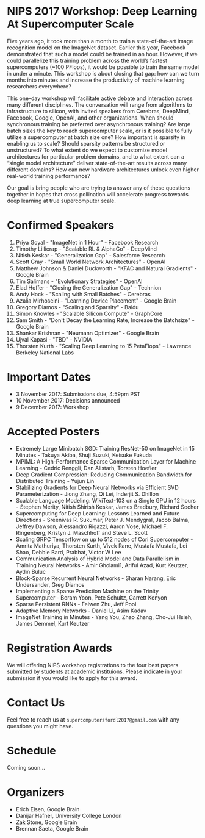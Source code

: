 # NIPS 2017 Workshop: Deep Learning At Supercomputer Scale

Five years ago, it took more than a month to train a state-of-the-art image recognition model on the ImageNet dataset. Earlier this year, Facebook demonstrated that such a model could be trained in an hour. However, if we could parallelize this training problem across the world’s fastest supercomputers (~100 PFlops), it would be possible to train the same model in under a minute. This workshop is about closing that gap: how can we turn months into minutes and increase the productivity of machine learning researchers everywhere?

This one-day workshop will facilitate active debate and interaction across many different disciplines. The conversation will range from algorithms to infrastructure to silicon, with invited speakers from Cerebras, DeepMind, Facebook, Google, OpenAI, and other organizations. When should synchronous training be preferred over asynchronous training? Are large batch sizes the key to reach supercomputer scale, or is it possible to fully utilize a supercomputer at batch size one? How important is sparsity in enabling us to scale? Should sparsity patterns be structured or unstructured? To what extent do we expect to customize model architectures for particular problem domains, and to what extent can a “single model architecture” deliver state-of-the-art results across many different domains? How can new hardware architectures unlock even higher real-world training performance?

Our goal is bring people who are trying to answer any of these questions together in hopes that cross pollination will accelerate progress towards deep learning at true supercomputer scale.

# Confirmed Speakers

1. Priya Goyal - "ImageNet in 1 Hour" - Facebook Research
2. Timothy Lillicrap - "Scalable RL & AlphaGo" - DeepMind
3. Nitish Keskar - "Generalization Gap" - Salesforce Research
4. Scott Gray - "Small World Network Architectures" - OpenAI
5. Matthew Johnson & Daniel Duckworth - "KFAC and Natural Gradients" - Google Brain
6. Tim Salimans - "Evolutionary Strategies" - OpenAI
7. Elad Hoffer - "Closing the Generalization Gap" - Technion
8. Andy Hock - "Scaling with Small Batches" - Cerebras
9. Azalia Mirhoseini - "Learning Device Placement" - Google Brain
10. Gregory Diamos - "Scaling and Sparsity" - Baidu
11. Simon Knowles - "Scalable Silicon Compute" - GraphCore
12. Sam Smith - "Don't Decay the Learning Rate, Increase the Batchsize" - Google Brain
13. Shankar Krishnan - "Neumann Optimizer" - Google Brain
14. Ujval Kapasi - "TBD" - NVIDIA
15. Thorsten Kurth - "Scaling Deep Learning to 15 PetaFlops" - Lawrence Berkeley National Labs

# Important Dates

* 3 November 2017: Submissions due, 4:59pm PST
* 10 November 2017: Decisions announced
* 9 December 2017: Workshop

# Accepted Posters

* Extremely Large Minibatch SGD: Training ResNet-50 on ImageNet in 15 Minutes - Takuya Akiba, Shuji Suzuki, Keisuke Fukuda
* MPIML: A High-Performance Sparse Communication Layer for Machine Learning - Cedric Renggli, Dan Alistarh, Torsten Hoefler
* Deep Gradient Compression: Reducing Communication Bandwidth for Distributed Training - Yujun Lin
* Stabilizing Gradients for Deep Neural Networks via Efficient SVD Parameterization - Jiong Zhang, Qi Lei, Inderjit S. Dhillon 
* Scalable Language Modeling: WikiText-103 on a Single GPU in 12 hours - Stephen Merity, Nitish Shirish Keskar, James Bradbury, Richard Socher
* Supercomputing for Deep Learning: Lessons Learned and Future Directions - Sreenivas R. Sukumar, Peter J. Mendygral, Jacob Balma, Jeffrey Dawson, Alessandro Rigazzi, Aaron Vose, Michael F. Ringenberg, Kristyn J. Maschhoff and Steve L. Scott
* Scaling GRPC Tensorflow on up to 512 nodes of Cori Supercomputer - Amrita Mathuriya, Thorsten Kurth, Vivek Rane, Mustafa Mustafa, Lei Shao, Debbie Bard, Prabhat, Victor W Lee
* Communication Analysis of Hybrid Model and Data Parallelism in Training Neural Networks - Amir Gholami1, Ariful Azad, Kurt Keutzer, Aydın Buluc
* Block-Sparse Recurrent Neural Networks - Sharan Narang, Eric Undersander, Greg Diamos
* Implementing a Sparse Prediction Machine on the Trinity Supercomputer - Boram Yoon, Pete Schultz, Garrett Kenyon
* Sparse Persistent RNNs - Feiwen Zhu, Jeff Pool
* Adaptive Memory Networks - Daniel Li, Asim Kadav
* ImageNet Training in Minutes - Yang You, Zhao Zhang, Cho-Jui Hsieh, James Demmel, Kurt Keutzer

# Registration Awards

We will offering NIPS workshop registrations to the four best papers submitted by students at academic instituions.  Please indicate in your submission if you would like to apply for this award.

# Contact Us

Feel free to reach us at `supercomputersfordl2017@gmail.com` with any questions you might have.

# Schedule
Coming soon...

# Organizers
* Erich Elsen, Google Brain
* Danijar Hafner, University College London
* Zak Stone, Google Brain
* Brennan Saeta, Google Brain
